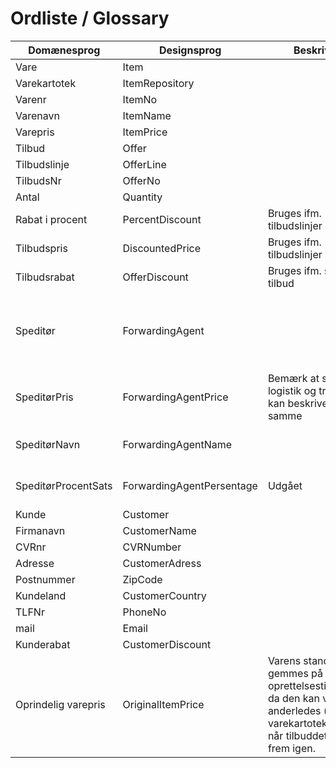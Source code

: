﻿# Ordliste / Glossary

| Domænesprog | Designsprog | Beskrivelse | Use Case |
|---|---|---|---|
|Vare|Item||Opret varekartotek|
|Varekartotek|ItemRepository||Opret varekartotek|
|Varenr|ItemNo||Opret varekartotek|
|Varenavn|ItemName||Opret varekartotek|
|Varepris|ItemPrice||Opret varekartotek|
|Tilbud|Offer||Opret tilbud|
|Tilbudslinje|OfferLine||Opret tilbud|
|TilbudsNr|OfferNo||Opret tilbud|
|Antal|Quantity||Opret tilbud|
|Rabat i procent|PercentDiscount|Bruges ifm. tilbudslinjer|Sæt rabat på tilbudslinje|
|Tilbudspris|DiscountedPrice|Bruges ifm. tilbudslinjer|Sæt rabat på tilbudslinje|
|Tilbudsrabat|OfferDiscount|Bruges ifm. samlet tilbud|Sæt rabat på samlet tilbud
|Speditør|ForwardingAgent||"Tilføj %-logistikomkostninger til tilbud"(udgået) / "Tilføj logistikomkostninger til tilbud"|
|SpeditørPris|ForwardingAgentPrice|Bemærk at speditør, logistik og transport kan beskrive det samme|Tilføj logistikomkostninger til tilbud|
|SpeditørNavn|ForwardingAgentName||"Tilføj %-logistikomkostninger til tilbud"(udgået)|
|SpeditørProcentSats|ForwardingAgentPersentage|Udgået|"Tilføj %-logistikomkostninger til tilbud"(udgået)|
|Kunde|Customer||Tilføj kunde til tilbud|
|Firmanavn|CustomerName||Tilføj kunde til tilbud|
|CVRnr|CVRNumber||Tilføj kunde til tilbud|
|Adresse|CustomerAdress||Tilføj kunde til tilbud|
|Postnummer|ZipCode||Persistering af data|
|Kundeland|CustomerCountry||Persistering af data|
|TLFNr|PhoneNo||Tilføj kunde til tilbud|
|mail|Email||Tilføj kunde til tilbud|
|Kunderabat|CustomerDiscount||Tilføj kunde til tilbud|
| Oprindelig varepris | OriginalItemPrice | Varens standardpris gemmes på oprettelsestidspunktet, da den kan være anderledes (på varekartoteksniveau) når tilbuddet hentes frem igen. |"Persistering af data"|
